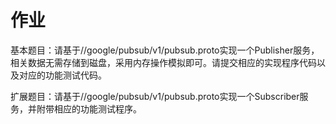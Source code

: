 # 作业

基本题目：请基于//google/pubsub/v1/pubsub.proto实现一个Publisher服务，相关数据无需存储到磁盘，采用内存操作模拟即可。请提交相应的实现程序代码以及对应的功能测试代码。

扩展题目：请基于//google/pubsub/v1/pubsub.proto实现一个Subscriber服务，并附带相应的功能测试程序。
